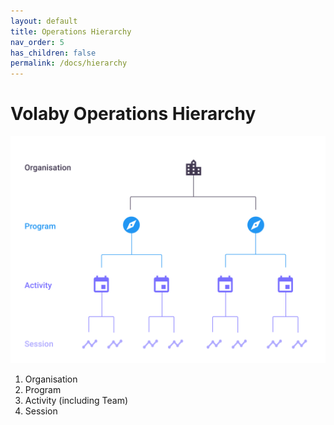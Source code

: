 ```yaml
---
layout: default
title: Operations Hierarchy
nav_order: 5
has_children: false
permalink: /docs/hierarchy
---
```


# Volaby Operations Hierarchy

![Volaby Operations Hierarchy](./assets/VolabyHierarchyChart.png)

1. Organisation
2. Program
3. Activity (including Team)
4. Session
